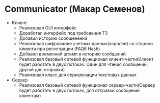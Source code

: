 # Communicator (Макар Семенов)
* Клиент
    + Реализовал GUI интерфейс 
    + Доработал интерфейс под требования ТЗ
    + Добавил историю сообщенений
    + Реализовал шифрование учетных данных(паролей) со стороны клиента при регистрации (FAQ6 Hash)
    + Добавил временной штамп в историю сообщений
    + Реализовал базовый сетевой функционал клиент-части(Клиент будет работать в двух потоках. Один для чтения сообщений, другой для отправки)
    + Реализовал класс для сериализации текстовых данных
* Сервер
    + Реализовал базовый сетевой функционал сервер-части(Сервер будет работать в двух потоках, для отправки сообщений клиентам)

